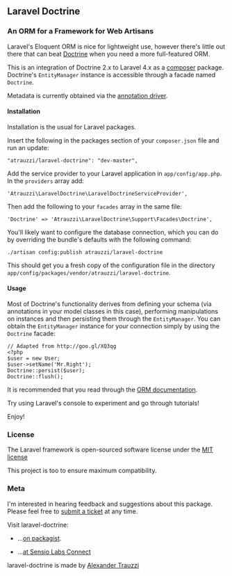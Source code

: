 ## Laravel Doctrine

### An ORM for a Framework for Web Artisans

Laravel's Eloquent ORM is nice for lightweight use, however there's little out there that can beat [Doctrine](http://www.doctrine-project.org/projects/orm.html) when you need a more full-featured ORM.

This is an integration of Doctrine 2.x to Laravel 4.x as a [composer](http://getcomposer.org) package. Doctrine's `EntityManager` instance is accessible through a facade named `Doctrine`.

Metadata is currently obtained via the [annotation driver](http://docs.doctrine-project.org/projects/doctrine-common/en/latest/reference/annotations.html).

#### Installation

Installation is the usual for Laravel packages.

Insert the following in the packages section of your `composer.json` file and run an update:

    "atrauzzi/laravel-doctrine": "dev-master",

Add the service provider to your Laravel application in `app/config/app.php`. In the `providers` array add:

    'Atrauzzi\LaravelDoctrine\LaravelDoctrineServiceProvider',

Then add the following to your `facades` array in the same file:

    'Doctrine' => 'Atrauzzi\LaravelDoctrine\Support\Facades\Doctrine',

You'll likely want to configure the database connection, which you can do by overriding the bundle's defaults with the following command:

    ./artisan config:publish atrauzzi/laravel-doctrine
    
This should get you a fresh copy of the configuration file in the directory `app/config/packages/vendor/atrauzzi/laravel-doctrine`.

#### Usage

Most of Doctrine's functionality derives from defining your schema (via annotations in your model classes in this case), performing manipulations on instances and then persisting them through the `EntityManager`.  You can obtain the `EntityManager` instance for your connection simply by using the `Doctrine` facade:

    // Adapted from http://goo.gl/XQ3qg
    <?php
    $user = new User;
    $user->setName('Mr.Right');
    Doctrine::persist($user);
    Doctrine::flush();

It is recommended that you read through the [ORM documentation](http://docs.doctrine-project.org/projects/doctrine-orm/en/latest/index.html).

Try using Laravel's console to experiment and go through tutorials!

Enjoy!


### License

The Laravel framework is open-sourced software license under the [MIT license](http://opensource.org/licenses/MIT)

This project is too to ensure maximum compatibility.

### Meta

I'm interested in hearing feedback and suggestions about this package.  Please feel free to [submit a ticket](https://github.com/atrauzzi/laravel-doctrine/issues) at any time.

Visit laravel-doctrine:

* ...[on packagist](https://packagist.org/packages/atrauzzi/laravel-doctrine).

* ...[at Sensio Labs Connect](https://connect.sensiolabs.com/profile/omega/project/laravel-doctrine)

laravel-doctrine is made by [Alexander Trauzzi](http://profiles.google.com/atrauzzi)
